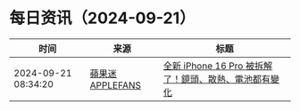 ﻿# 每日资讯（2024-09-21）

|时间|来源|标题|
|---|---|---|
|2024-09-21 08:34:20|[蘋果迷 APPLEFANS](https://applefans.today/feed/)|[全新 iPhone 16 Pro 被拆解了！鏡頭、散熱、電池都有變化](https://applefans.today/2024-09-rewa-lab-teardown-iphone-16-pro-video/)|
